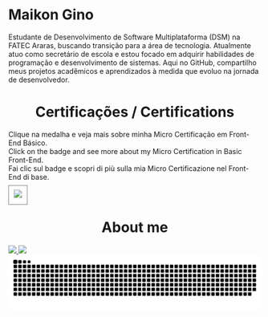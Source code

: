 # Maikon Gino
Estudante de Desenvolvimento de Software Multiplataforma (DSM) na FATEC Araras, buscando transição para a área de tecnologia. Atualmente atuo como secretário de escola e estou focado em adquirir habilidades de programação e desenvolvimento de sistemas. Aqui no GitHub, compartilho meus projetos acadêmicos e aprendizados à medida que evoluo na jornada de desenvolvedor.
## <h1 align="center">Certificações / Certifications</h1>
Clique na medalha e veja mais sobre minha Micro Certificação em Front-End Básico.</br> 
Click on the badge and see more about my Micro Certification in Basic Front-End.</br>
Fai clic sul badge e scopri di più sulla mia Micro Certificazione nel Front-End di base.</br></br>
<a href="https://badge.cps.sp.gov.br//view.aspx?59eb5a78-90c0-45e1-bdf1-1fea17dc7c53" target="_blank" style="border:1px solid gray; padding:10px;"><img src="https://badge.cps.sp.gov.br/_files/60ecbd64c97644179b0a11b8320aa942.png" width="300px"></a>

### <h1 align="center">About me</h1>

<div>
<a href="https://github.com/MaikonGino">
<img loading="active" height="165em" src="https://github-readme-stats.vercel.app/api/top-langs/?username=MaikonGino&layout=compact&langs_count=7&theme=tokyonight"/>
<img loading="active" height="165em" src="https://github-readme-stats.vercel.app/api/?username=MaikonGino&show_icons=true&theme=tokyonight&include_all_commits=true&count_private=true"/>
</div>

<picture>
  <source
    media="(prefers-color-scheme: dark)"
    srcset="https://raw.githubusercontent.com/platane/snk/output/github-contribution-grid-snake-dark.svg"
  />
  <source
    media="(prefers-color-scheme: light)"
    srcset="https://raw.githubusercontent.com/platane/snk/output/github-contribution-grid-snake.svg"
  />
  <img
    alt="github contribution grid snake animation"
    src="https://raw.githubusercontent.com/platane/snk/output/github-contribution-grid-snake.svg"
  />
</picture>

<!--
Here are some ideas to get you started:

- 🌱 I’m currently learning ...
- 👯 I’m looking to collaborate on ...
- 🤔 I’m looking for help with ...
- 💬 Ask me about ...
- 📫 How to reach me: ...
- 😄 Pronouns: ...
- ⚡ Fun fact: ...
-->
